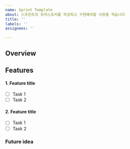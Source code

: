```yaml
---
name: Sprint Template
about: 스프린트의 유저스토리를 작성하고 구현해야할 사항을 적습니다
title: ''
labels: ''
assignees: ''

---
```


## Overview
<!-- 스프린트 유저스토리를 적어주세요 -->


## Features
<!-- 기능을 적어주세요 -->
#### 1. Feature title
- [ ] Task 1
- [ ] Task 2

#### 2. Feature title
- [ ] Task 1
- [ ] Task 2

### Future idea
<!-- 앞으로의 개선 사항과 아이디어를 적어주세요 -->
